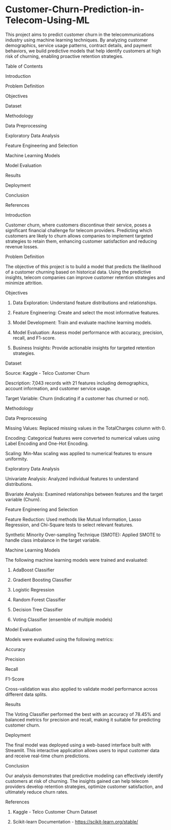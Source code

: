 # Customer-Churn-Prediction-in-Telecom-Using-ML

This project aims to predict customer churn in the telecommunications industry using machine learning techniques. By analyzing customer demographics, service usage patterns, contract details, and payment behaviors, we build predictive models that help identify customers at high risk of churning, enabling proactive retention strategies.

Table of Contents

Introduction

Problem Definition

Objectives

Dataset

Methodology

Data Preprocessing

Exploratory Data Analysis

Feature Engineering and Selection


Machine Learning Models

Model Evaluation

Results

Deployment

Conclusion

References


Introduction

Customer churn, where customers discontinue their service, poses a significant financial challenge for telecom providers. Predicting which customers are likely to churn allows companies to implement targeted strategies to retain them, enhancing customer satisfaction and reducing revenue losses.

Problem Definition

The objective of this project is to build a model that predicts the likelihood of a customer churning based on historical data. Using the predictive insights, telecom companies can improve customer retention strategies and minimize attrition.

Objectives

1. Data Exploration: Understand feature distributions and relationships.


2. Feature Engineering: Create and select the most informative features.


3. Model Development: Train and evaluate machine learning models.


4. Model Evaluation: Assess model performance with accuracy, precision, recall, and F1-score.


5. Business Insights: Provide actionable insights for targeted retention strategies.



Dataset

Source: Kaggle - Telco Customer Churn

Description: 7,043 records with 21 features including demographics, account information, and customer service usage.

Target Variable: Churn (indicating if a customer has churned or not).


Methodology

Data Preprocessing

Missing Values: Replaced missing values in the TotalCharges column with 0.

Encoding: Categorical features were converted to numerical values using Label Encoding and One-Hot Encoding.

Scaling: Min-Max scaling was applied to numerical features to ensure uniformity.


Exploratory Data Analysis

Univariate Analysis: Analyzed individual features to understand distributions.

Bivariate Analysis: Examined relationships between features and the target variable (Churn).


Feature Engineering and Selection

Feature Reduction: Used methods like Mutual Information, Lasso Regression, and Chi-Square tests to select relevant features.

Synthetic Minority Over-sampling Technique (SMOTE): Applied SMOTE to handle class imbalance in the target variable.


Machine Learning Models

The following machine learning models were trained and evaluated:

1. AdaBoost Classifier


2. Gradient Boosting Classifier


3. Logistic Regression


4. Random Forest Classifier


5. Decision Tree Classifier


6. Voting Classifier (ensemble of multiple models)



Model Evaluation

Models were evaluated using the following metrics:

Accuracy

Precision

Recall

F1-Score


Cross-validation was also applied to validate model performance across different data splits.

Results

The Voting Classifier performed the best with an accuracy of 78.45% and balanced metrics for precision and recall, making it suitable for predicting customer churn.

Deployment

The final model was deployed using a web-based interface built with Streamlit. This interactive application allows users to input customer data and receive real-time churn predictions.

Conclusion

Our analysis demonstrates that predictive modeling can effectively identify customers at risk of churning. The insights gained can help telecom providers develop retention strategies, optimize customer satisfaction, and ultimately reduce churn rates.

References

1. Kaggle - Telco Customer Churn Dataset


2. Scikit-learn Documentation - https://scikit-learn.org/stable/
